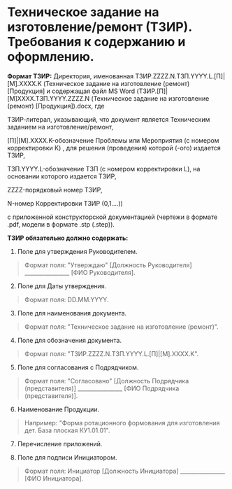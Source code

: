 # Техническое задание на изготовление/ремонт (ТЗИР). Требования к содержанию и оформлению.

**Формат ТЗИР:** Директория, именованная ТЗИР.ZZZZ.N.ТЗП.YYYY.L.[П]|[М].ХХХХ.K (Техническое задание на изготовление (ремонт) [Продукция] и содержащая файл MS Word (ТЗИР.[П]|[М]ХХХХ.ТЗП.YYYY.ZZZZ.N (Техническое задание на изготовление (ремонт) [Продукция]).docx, где 

ТЗИР-литерал, указывающий, что документ является Техническим заданием на изготовление/ремонт, 

[П]|[М].XXXX.K-обозначение Проблемы или Мероприятия (с номером корректировки K) , для решения (проведения) которой (-ого) издается ТЗИР, 

ТЗП.YYYY.L-обозначение ТЗП (с номером корректировки L), на основании которого издается ТЗИР, 

ZZZZ-порядковый номер ТЗИР, 

N-номер Корректировки ТЗИР (0,1....)) 

с приложенной конструкторской документацией (чертежи в формате .pdf, модели в формате .stp (.step)).

**ТЗИР обязательно должно содержать:**

1.    Поле для утверждения Руководителем.
>Формат поля: "Утверждаю" [Должность Руководителя]  ________________ [ФИО Руководителя].

2.    Поле для Даты утверждения.
>Формат поля: DD.MM.YYYY.

3.    Поле для наименования документа.
>Формат поля: "Техническое задание на изготовление (ремонт)".

4.    Поле для обозначения документа.
>Формат поля: "ТЗИР.ZZZZ.N.ТЗП.YYYY.L.[П]|[М].ХХХХ.K".

5.    Поле для согласования с Подрядчиком.
>Формат поля: "Согласовано" [Должность Подрядчика (представителя)]  ________________ [ФИО Подрядчика (представителя)].

6.    Наименование Продукции.
>Например: "Форма ротационного формования для изготовления дет. База плоская КУ1.01.01".

7.    Перечисление приложений.

8.   Поле для подписи Инициатором.
>Формат поля: Инициатор [Должность Инициатора]  ________________ [ФИО Инициатора].
